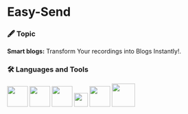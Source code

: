 # Easy-Send

### 🖋️ Topic

<b>Smart blogs:</b> Transform Your recordings into Blogs Instantly!.

### 🛠️ Languages and Tools

<img src="https://cdn.svgporn.com/logos/typescript-icon.svg" width="48">&nbsp;<img src="https://cdn.svgporn.com/logos/react.svg" width="48">&nbsp;<img src="https://cdn.svgporn.com/logos/nextjs-icon.svg" width="48">&nbsp;<img src="https://cdn.svgporn.com/logos/gopher.svg" width="32">&nbsp;<img src="https://cdn.svgporn.com/logos/postgresql.svg" width="48">&nbsp;<img src="https://avatars.githubusercontent.com/u/102377828?s=200&v=4
" width="54">
